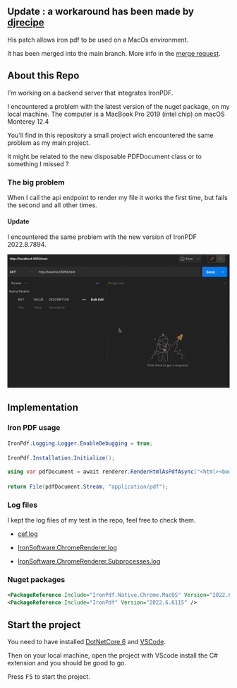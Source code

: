 ## Update : a workaround has been made by [djrecipe](https://github.com/djrecipe)

His patch allows iron pdf to be used on a MacOs environment. 

It has been merged into the main branch. 
More info in the [merge request](https://github.com/Waytal/IronPDFIssue/pull/2).

## About this Repo

I'm working on a backend server that integrates IronPDF. 

I encountered a problem with the latest version of the nuget package, on my local machine.
The computer is a MacBook Pro 2019 (intel chip) on macOS Monterey 12.4

You'll find in this repository a small project wich encountered the same problem as my main project.

It might be related to the new disposable PDFDocument class or to something I missed ?

### The big problem

When I call the api endpoint to render my file it works the first time, but fails the second and all other times.

#### Update


I encountered the same problem with the new version of IronPDF 2022.8.7894.

![](./Medias/proof.gif)

## Implementation

### Iron PDF usage

```cs
IronPdf.Logging.Logger.EnableDebugging = true;

IronPdf.Installation.Initialize();
```

```cs
using var pdfDocument = await renderer.RenderHtmlAsPdfAsync("<html><body><h1>Hello</h1>World</body></html>");

return File(pdfDocument.Stream, "application/pdf");

```

### Log files

I kept the log files of my test in the repo, feel free to check them.

- [cef.log](./cef.log)

- [IronSoftware.ChromeRenderer.log](./IronSoftware.ChromeRenderer.log)

- [IronSoftware.ChromeRenderer.Subprocesses.log](./IronSoftware.ChromeRenderer.Subprocesses.log)

### Nuget packages

```xml
<PackageReference Include="IronPdf.Native.Chrome.MacOS" Version="2022.6.6072" />
<PackageReference Include="IronPdf" Version="2022.6.6115" />
```

## Start the project

You need to have installed [DotNetCore 6](https://dotnet.microsoft.com/en-us/download) and [VSCode](https://code.visualstudio.com/).

Then on your local machine, open the project with VScode install the C# extension and you should be good to go. 

Press  <kbd>F5</kbd> to start the project.